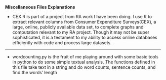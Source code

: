 **Miscellaneous Files Explanations**
- CEX.R is part of a project from RA work I have been doing. I use R to extract relevant columns from Consumer Expenditure Surveys(CEX), a large, online, publicly available data set, to complete graphs and computation relevant to my RA project. Though it may not be super sophisticated, it is a testament to my ability to access online databases efficiently with code and process large datasets.  
------- 
- wordcounting.py is the fruit of me playing around with some basic tools in python to do some simple textual analysis. The functions defined in this file take text in a string and do word counts, sentence counts, and find the words' length

